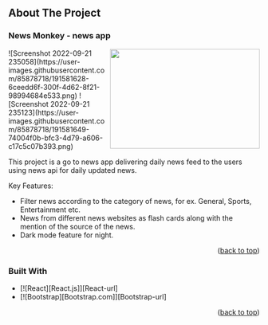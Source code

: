 <!-- ABOUT THE PROJECT -->
## About The Project

### News Monkey - news app

<img align="right" src="https://media.giphy.com/media/13HBDT4QSTpveU/giphy.gif"  width="300" height="200" />
![Screenshot 2022-09-21 235058](https://user-images.githubusercontent.com/85878718/191581628-6ceedd6f-300f-4d62-8f21-98994684e533.png)
![Screenshot 2022-09-21 235123](https://user-images.githubusercontent.com/85878718/191581649-74004f0b-bfc3-4d79-a606-c17c5c07b393.png)


This project is a go to news app delivering daily news feed to the users using news api for daily updated news.

Key Features:
* Filter news according to the category of news, for ex. General, Sports, Entertainment etc.
* News from different news websites as flash cards along with the mention of the source of the news.
* Dark mode feature for night.

<p align="right">(<a href="#readme-top">back to top</a>)</p>



### Built With

* [![React][React.js]][React-url]
* [![Bootstrap][Bootstrap.com]][Bootstrap-url]

<p align="right">(<a href="#readme-top">back to top</a>)</p>

